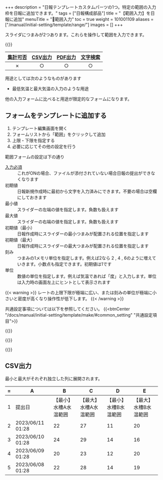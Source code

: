 +++
description = "日報テンプレートカスタムパーツの1つ。特定の範囲の入力枠を日報に追加できます。"
tags = ["日報構成部品"]
title = "【範囲入力】を日報に追加"
menuTitle = "🧩範囲入力"
toc = true
weight = 101001109
aliases = ["/manual/initial-setting/template/range/"]
images = []
+++

スライダにつまみが2つあります。これらを操作して範囲を入力できます。

{{<icatch filename="range-input" msg="最低〜最大など 範囲の数値入力に" title="範囲入力フォーム" fontsize="30px" alice="ok">}}


|[集計可否](/docs/manual/analytics/)|[CSV出力](/docs/manual/analytics/csv/)|[PDF出力](/docs/manual/read-report/pdf/)|[文字検索](/docs/manual/read-report/list/)|
|:---:|:---:|:---:|:---:|
|✗|○|○|○|

用途としては次のようなものがあります

- 最低気温と最大気温の入力のような用途

他の入力フォームに比べると用途が限定的なフォームになります。

## フォームをテンプレートに追加する

1. テンプレート編集画面を開く
1. フォームリストから「範囲」をクリックして追加
1. 上限・下限を指定する
1. 必要に応じてその他の設定を行う

範囲フォームの設定は下の通り

<dl class="basic">
  <dt><a href="/tips/required/">入力必須</a></dt>
  <dd>これがONの場合、ファイルが添付されていない場合日報の提出ができなくなります</dd>
  <dt>初期値</dt>
  <dd>日報新規作成時に最初から文字を入力済みにできます。不要の場合は空欄にしておきます</dd>
  <dt>最小値</dt>
  <dd>スライダーの左端の値を指定します。負数も扱えます</dd>
  <dt>最大値</dt>
  <dd>スライダーの右端の値を指定します。負数も扱えます</dd>
  <dt>初期値（最小）</dt>
  <dd>日報作成時にスライダーの最小つまみが配置される位置を指定します</dd>
  <dt>初期値（最大）</dt>
  <dd>日報作成時にスライダーの最大つまみが配置される位置を指定します</dd>
  <dt>刻み</dt>
  <dd>つまみの1メモリ単位を指定します。例えば2なら 2 , 4 , 6のように増えていきます。小数点も指定できます。初期値は1です</dd>
  <dt>単位</dt>
  <dd>数値の単位を指定します。例えば気温であれば「度」と入力します。単位は入力時の画面左上にヒントとして表示されます</dd>
</dl>


{{< warning >}}
レートの上限下限が極端に広い、または刻みの単位が極端に小さいと密度が高くなり操作性が低下します。
{{< /warning >}}


共通設定事項については以下を参照してください。
{{<btnCenter "/docs/manual/initial-setting/template/make/#common_setting" "共通設定項目">}}

{{<appscreen filename="template-edit-range" title="範囲入力フォームをテンプレートに追加">}}

{{<nextArrow>}}

{{<appscreen filename="range-preview"  title="範囲選択入力イメージ">}}


## CSV出力

最小と最大がそれぞれ独立した列に展開されます。

<div class="excelTable">

|=|A|B|C|D|E|
|---|---|---|---|---|---|
1|提出日|【最小】水槽A水温範囲|【最大】水槽A水温範囲|【最小】水槽B水温範囲|【最大】水槽B水温範囲|点検報告
2|2023/06/11 01:28|22|27|11|20|
3|2023/06/10 01:28|24|29|14|16|
4|2023/06/09 01:28|20|23|12|20|
5|2023/06/08 01:28|22|28|14|19|水温異常なし

</div>
